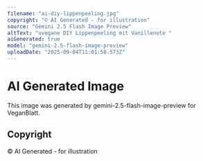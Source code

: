 ```yaml
---
filename: "ai-diy-lippenpeeling.jpg"
copyright: "© AI Generated - for illustration"
source: "Gemini 2.5 Flash Image Preview"
altText: "uvegane DIY Lippenpeeling mit Vanillenote "
aiGenerated: true
model: "gemini-2.5-flash-image-preview"
uploadDate: "2025-09-04T11:01:58.573Z"
---
```


# AI Generated Image

This image was generated by gemini-2.5-flash-image-preview for VeganBlatt.

## Copyright
© AI Generated - for illustration
